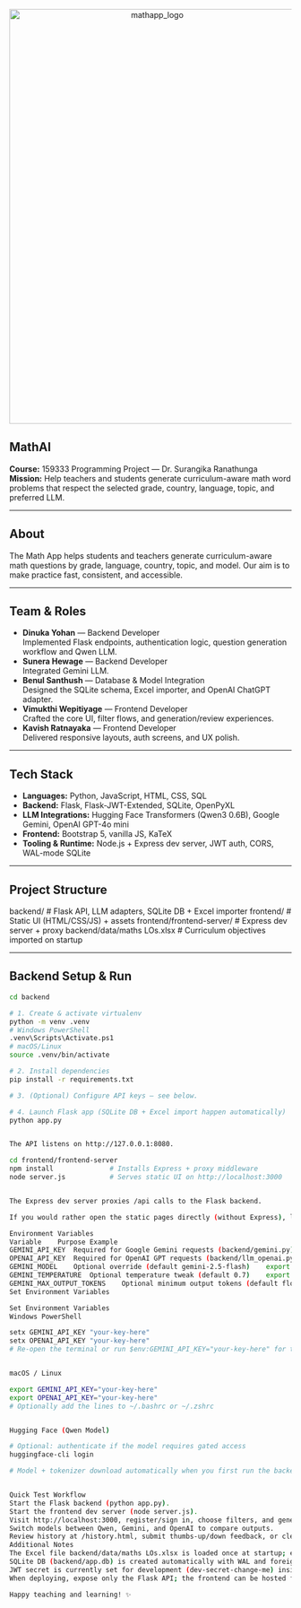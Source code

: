 <p align="center">
  <img width="512" height="740" alt="mathapp_logo" src="https://github.com/user-attachments/assets/d134df16-e4c8-453f-8f12-3685a8690186" />
</p>


## MathAI

**Course:** 159333 Programming Project &mdash; Dr. Surangika Ranathunga  
**Mission:** Help teachers and students generate curriculum-aware math word problems that respect the selected grade, country, language, topic, and preferred LLM.

---

## About

The Math App helps students and teachers generate curriculum-aware math questions by grade, language, country, topic, and model. Our aim is to make practice fast, consistent, and accessible.

---

## Team & Roles

- **Dinuka Yohan** &mdash; Backend Developer  
  Implemented Flask endpoints, authentication logic, question generation workflow and Qwen LLM.
- **Sunera Hewage** &mdash; Backend Developer  
  Integrated Gemini LLM.
- **Benul Santhush** &mdash; Database & Model Integration  
  Designed the SQLite schema, Excel importer, and OpenAI ChatGPT adapter.
- **Vimukthi Wepitiyage** &mdash; Frontend Developer  
  Crafted the core UI, filter flows, and generation/review experiences.
- **Kavish Ratnayaka** &mdash; Frontend Developer  
  Delivered responsive layouts, auth screens, and UX polish.

---

## Tech Stack

- **Languages:** Python, JavaScript, HTML, CSS, SQL
- **Backend:** Flask, Flask-JWT-Extended, SQLite, OpenPyXL
- **LLM Integrations:** Hugging Face Transformers (Qwen3 0.6B), Google Gemini, OpenAI GPT-4o mini
- **Frontend:** Bootstrap 5, vanilla JS, KaTeX
- **Tooling & Runtime:** Node.js + Express dev server, JWT auth, CORS, WAL-mode SQLite

---

## Project Structure

backend/ # Flask API, LLM adapters, SQLite DB + Excel importer
frontend/ # Static UI (HTML/CSS/JS) + assets
frontend/frontend-server/ # Express dev server + proxy
backend/data/maths LOs.xlsx # Curriculum objectives imported on startup


---

## Backend Setup & Run

```bash
cd backend

# 1. Create & activate virtualenv
python -m venv .venv
# Windows PowerShell
.venv\Scripts\Activate.ps1
# macOS/Linux
source .venv/bin/activate

# 2. Install dependencies
pip install -r requirements.txt

# 3. (Optional) Configure API keys – see below.

# 4. Launch Flask app (SQLite DB + Excel import happen automatically)
python app.py


The API listens on http://127.0.0.1:8080.

cd frontend/frontend-server
npm install              # Installs Express + proxy middleware
node server.js           # Serves static UI on http://localhost:3000


The Express dev server proxies /api calls to the Flask backend.

If you would rather open the static pages directly (without Express), launch frontend/index.html in a browser and ensure CORS remains enabled in Flask.

Environment Variables
Variable	Purpose	Example
GEMINI_API_KEY	Required for Google Gemini requests (backend/gemini.py)	export GEMINI_API_KEY=your-key
OPENAI_API_KEY	Required for OpenAI GPT requests (backend/llm_openai.py)	export OPENAI_API_KEY=your-key
GEMINI_MODEL	Optional override (default gemini-2.5-flash)	export GEMINI_MODEL=gemini-1.5-flash
GEMINI_TEMPERATURE	Optional temperature tweak (default 0.7)	export GEMINI_TEMPERATURE=0.5
GEMINI_MAX_OUTPUT_TOKENS	Optional minimum output tokens (default floor 512)	export GEMINI_MAX_OUTPUT_TOKENS=768
Set Environment Variables

Set Environment Variables
Windows PowerShell

setx GEMINI_API_KEY "your-key-here"
setx OPENAI_API_KEY "your-key-here"
# Re-open the terminal or run $env:GEMINI_API_KEY="your-key-here" for the current session.


macOS / Linux

export GEMINI_API_KEY="your-key-here"
export OPENAI_API_KEY="your-key-here"
# Optionally add the lines to ~/.bashrc or ~/.zshrc


Hugging Face (Qwen Model)

# Optional: authenticate if the model requires gated access
huggingface-cli login

# Model + tokenizer download automatically when you first run the backend.


Quick Test Workflow
Start the Flask backend (python app.py).
Start the frontend dev server (node server.js).
Visit http://localhost:3000, register/sign in, choose filters, and generate a math problem.
Switch models between Qwen, Gemini, and OpenAI to compare outputs.
Review history at /history.html, submit thumbs-up/down feedback, or clear entries.
Additional Notes
The Excel file backend/data/maths LOs.xlsx is loaded once at startup; ensure it exists or update the path before first run.
SQLite DB (backend/app.db) is created automatically with WAL and foreign-key enforcement.
JWT secret is currently set for development (dev-secret-change-me) inside backend/app.py; replace in production.
When deploying, expose only the Flask API; the frontend can be hosted from any static host pointing at the backend URL.

Happy teaching and learning! ✨
